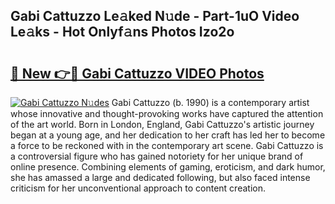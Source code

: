 ## Gabi Cattuzzo Le𝚊ked N𝚞de - Part-1uO Video Le𝚊ks - Hot Onlyf𝚊ns Photos Izo2o

# <h2><a href="http://ac12234.deff.icu/?id=Gabi+Cattuzzo">🔗 New 👉🔴 Gabi Cattuzzo VIDEO Photos</a></h2>

[![Gabi Cattuzzo N𝚞des](https://i.imgur.com/rIISA9y.gif)](http://ac12234.deff.icu/?id=Gabi+Cattuzzo)
Gabi Cattuzzo (b. 1990) is a contemporary artist whose innovative and thought-provoking works have captured the attention of the art world. Born in London, England, Gabi Cattuzzo's artistic journey began at a young age, and her dedication to her craft has led her to become a force to be reckoned with in the contemporary art scene. Gabi Cattuzzo is a controversial figure who has gained notoriety for her unique brand of online presence. Combining elements of gaming, eroticism, and dark humor, she has amassed a large and dedicated following, but also faced intense criticism for her unconventional approach to content creation.
